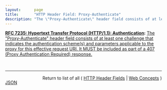 ```yaml
---
layout:      page
title:       "HTTP Header Field: Proxy-Authenticate"
description: "The \"Proxy-Authenticate\" header field consists of at least one challenge that indicates the authentication scheme(s) and parameters applicable to the proxy for this effective request URI. It MUST be included as part of a 407 (Proxy Authentication Required) response."
---
```


**[RFC 7235: Hypertext Transfer Protocol (HTTP/1.1): Authentication](/specs/IETF/RFC/7235 "The Hypertext Transfer Protocol (HTTP) is an application-level protocol for distributed, collaborative, hypermedia information systems. This document defines the HTTP Authentication framework."):** [The "Proxy-Authenticate" header field consists of at least one challenge that indicates the authentication scheme(s) and parameters applicable to the proxy for this effective request URI. It MUST be included as part of a 407 (Proxy Authentication Required) response.](http://tools.ietf.org/html/rfc7235#section-4.2 "Read documentation for HTTP Header Field &#34;Proxy-Authenticate&#34;")

<br/>
<hr/>

<p style="float : left"><a href="Proxy-Authenticate.json" title="JSON representing this particular Web Concept value">JSON</a></p>
<p style="text-align: right">Return to list of all ( <a href="../http-headers">HTTP Header Fields</a> | <a href="../">Web Concepts</a> )</p>
